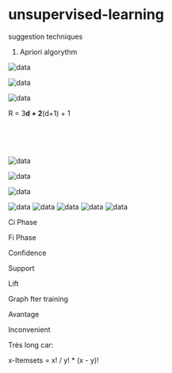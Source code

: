 # unsupervised-learning
suggestion techniques



1) Apriori algorythm


![data](https://user-images.githubusercontent.com/54853371/128016384-d91a96fd-c46f-4330-b742-e81c5ee94f54.png)


![data](https://user-images.githubusercontent.com/54853371/128015451-5d3908c9-a7cb-4776-a9ef-66b1197a05d9.png)


![data](https://user-images.githubusercontent.com/54853371/128017363-8d290b4e-d0c0-4da0-be9c-2f7718237f0e.png)




R = 3**d + 2**(d+1) + 1

<br><br><br>


![data](https://user-images.githubusercontent.com/54853371/128014211-16db7451-88f2-4ed0-82b1-f2c14bc06601.png)



![data](https://user-images.githubusercontent.com/54853371/128014300-7a57d1cd-3f34-42d2-8a6b-a43351e592c8.png)



![data](https://user-images.githubusercontent.com/54853371/128014419-b6a86cd2-87e7-41fe-b70e-c93507024235.png)
  



![data](https://user-images.githubusercontent.com/54853371/128016482-e2e24fe0-6d0d-4c09-86ae-78fda36e49f4.png)
![data](https://user-images.githubusercontent.com/54853371/128016545-013ea012-4904-45f0-8ce8-f11ac62b6759.png)
![data](https://user-images.githubusercontent.com/54853371/128016618-c15973c8-491c-4d46-b566-4644fd725324.png)
![data](https://user-images.githubusercontent.com/54853371/128016702-722417ef-5821-4c1b-b352-8951cde756a0.png)
![data](https://user-images.githubusercontent.com/54853371/128016286-973137af-5a9f-4b69-b4ec-c8a10d83f0da.png)


Ci Phase

Fi Phase




Confidence

Support

Lift



Graph fter training



Avantage




Inconvenient
  
Très long car: 

x-Itemsets = x! / y! * (x - y)!









